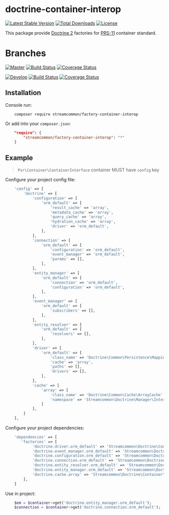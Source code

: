# doctrine-container-interop
[![Latest Stable Version](https://poser.pugx.org/streamcommon/doctrine-container-interop/v/stable)](https://packagist.org/packages/streamcommon/doctrine-container-interop)
[![Total Downloads](https://poser.pugx.org/streamcommon/doctrine-container-interop/downloads)](https://packagist.org/packages/streamcommon/doctrine-container-interop)
[![License](https://poser.pugx.org/streamcommon/doctrine-container-interop/license)](./LICENSE)

This package provide [Doctrine 2](https://github.com/doctrine) factories for [PRS-11](https://github.com/php-fig/fig-standards/blob/master/accepted/PSR-11-container.md) container standard.

# Branches
[![Master][Master branch image]][Master branch] [![Build Status][Master image]][Master] [![Coverage Status][Master coverage image]][Master coverage]

[![Develop][Develop branch image]][Develop branch] [![Build Status][Develop image]][Develop] [![Coverage Status][Develop coverage image]][Develop coverage]

## Installation
Console run:
```console
    composer require streamcommon/factory-container-interop
```
Or add into your `composer.json`:
```json
    "require": {
        "streamcommon/factory-container-interop": "*"
    }
```

## Example
> `Psr\Container\ContainerInterface` container MUST have `config` key

Configure your project config file: 

```php
    'config' => [
        'doctrine' => [
            'configuration' => [
                'orm_default' => [
                    'result_cache' => 'array',
                    'metadata_cache' => 'array',
                    'query_cache' => 'array',
                    'hydration_cache' => 'array',
                    'driver' => 'orm_default',
                ],
            ],
            'connection' => [
                'orm_default' => [
                    'configuration' => 'orm_default',
                    'event_manager' => 'orm_default',
                    'params' => [],
                ],
            ],
            'entity_manager' => [
                'orm_default' => [
                    'connection' => 'orm_default',
                    'configuration' => 'orm_default',
                ],
            ],
            'event_manager' => [
                'orm_default' => [
                    'subscribers' => [],
                ],
            ],
            'entity_resolver' => [
                'orm_default' => [
                    'resolvers' => [],
                ],
            ],
            'driver' => [
                'orm_default' => [
                    'class_name' => 'Doctrine\Common\Persistence\Mapping\Driver\MappingDriverChain',
                    'cache' => 'array',
                    'paths' => [],
                    'drivers' => [],
                ],
            ],
            'cache' => [
                'array' => [
                    'class_name' => 'Doctrine\Common\Cache\ArrayCache',
                    'namespace' => 'Streamcommon\Doctrine\Manager\Interop',
                ]
            ],
        ]
    ],
```

Configure your project dependencies:

```php
    'dependencies' => [
       'factories' => [
            'doctrine.driver.orm_default' => 'Streamcommon\Doctrine\Container\Interop\Factory\DriverFactory',
            'doctrine.event_manager.orm_default' => 'Streamcommon\Doctrine\Container\Interop\Factory\EventManagerFactory',
            'doctrine.configuration.orm_default' => 'Streamcommon\Doctrine\Container\Interop\Factory\ConfigurationFactory',
            'doctrine.connection.orm_default' => 'Streamcommon\Doctrine\Container\Interop\Factory\ConnectionFactory',
            'doctrine.entity_resolver.orm_default' => 'Streamcommon\Doctrine\Container\Interop\Factory\EntityResolverFactory',
            'doctrine.entity_manager.orm_default' => 'Streamcommon\Doctrine\Container\Interop\Factory\EntityManagerFactory',
            'doctrine.cache.array' => 'Streamcommon\Doctrine\Container\Interop\Factory\CacheFactory',
        ],
    ]
```
Use in project:

```php
    $em = $container->get('doctrine.entity_manager.orm_default');
    $connection = $container->get('doctrine.connection.orm_default');
```

[Master branch]: https://github.com/streamcommon/doctrine-container-interop/tree/master
[Master branch image]: https://img.shields.io/badge/branch-master-blue.svg
[Develop branch]: https://github.com/streamcommon/doctrine-container-interop/tree/develop
[Develop branch image]: https://img.shields.io/badge/branch-develop-blue.svg
[Master image]: https://travis-ci.org/streamcommon/doctrine-container-interop.svg?branch=master
[Master]: https://travis-ci.org/streamcommon/doctrine-container-interop
[Master coverage image]: https://coveralls.io/repos/github/streamcommon/doctrine-container-interop/badge.svg?branch=master
[Master coverage]: https://coveralls.io/github/streamcommon/doctrine-container-interop?branch=master
[Develop image]: https://travis-ci.org/streamcommon/doctrine-container-interop.svg?branch=develop
[Develop]: https://travis-ci.org/streamcommon/doctrine-container-interop
[Develop coverage image]: https://coveralls.io/repos/github/streamcommon/doctrine-container-interop/badge.svg?branch=develop
[Develop coverage]: https://coveralls.io/github/streamcommon/doctrine-container-interop?branch=develop